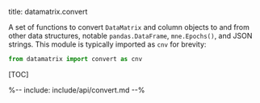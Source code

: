 title: datamatrix.convert

A set of functions to convert `DataMatrix` and column objects to and from other data structures, notable `pandas.DataFrame`, `mne.Epochs()`, and JSON strings. This module is typically imported as `cnv` for brevity:

```python
from datamatrix import convert as cnv
```

[TOC]

%-- include: include/api/convert.md --%
